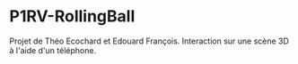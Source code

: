 # P1RV-RollingBall
Projet de Théo Ecochard et Edouard François. Interaction sur une scène 3D à l'aide d'un téléphone.
